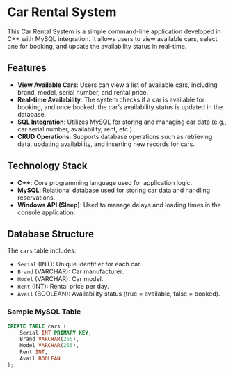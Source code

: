 # Car Rental System

This Car Rental System is a simple command-line application developed in C++ with MySQL integration. It allows users to view available cars, select one for booking, and update the availability status in real-time.

## Features

- **View Available Cars**: Users can view a list of available cars, including brand, model, serial number, and rental price.
- **Real-time Availability**: The system checks if a car is available for booking, and once booked, the car’s availability status is updated in the database.
- **SQL Integration**: Utilizes MySQL for storing and managing car data (e.g., car serial number, availability, rent, etc.).
- **CRUD Operations**: Supports database operations such as retrieving data, updating availability, and inserting new records for cars.

## Technology Stack

- **C++**: Core programming language used for application logic.
- **MySQL**: Relational database used for storing car data and handling reservations.
- **Windows API (Sleep)**: Used to manage delays and loading times in the console application.

## Database Structure

The `cars` table includes:
- `Serial` (INT): Unique identifier for each car.
- `Brand` (VARCHAR): Car manufacturer.
- `Model` (VARCHAR): Car model.
- `Rent` (INT): Rental price per day.
- `Avail` (BOOLEAN): Availability status (true = available, false = booked).

### Sample MySQL Table

```sql
CREATE TABLE cars (
    Serial INT PRIMARY KEY,
    Brand VARCHAR(255),
    Model VARCHAR(255),
    Rent INT,
    Avail BOOLEAN
);
